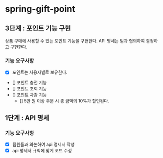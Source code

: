# spring-gift-point
## 3단계 : 포인트 기능 구현
상품 구매에 사용할 수 있는 포인트 기능을 구현한다.
API 명세는 팀과 협의하여 결정하고 구현한다.

### 기능 요구사항
- [x] 포인트는 사용자별로 보유한다.
- [] 포인트 충전 기능
- [] 포인트 조회 기능
- [] 포인트 차감 기능
  - [] 5만 원 이상 주문 시 총 금액의 10%가 할인된다.

## 1단계 : API 명세
### 기능 요구사항
- [x] 팀원들과 의논하여 api 명세서 작성
- [x] api 명세서 규칙에 맞게 코드 수정
